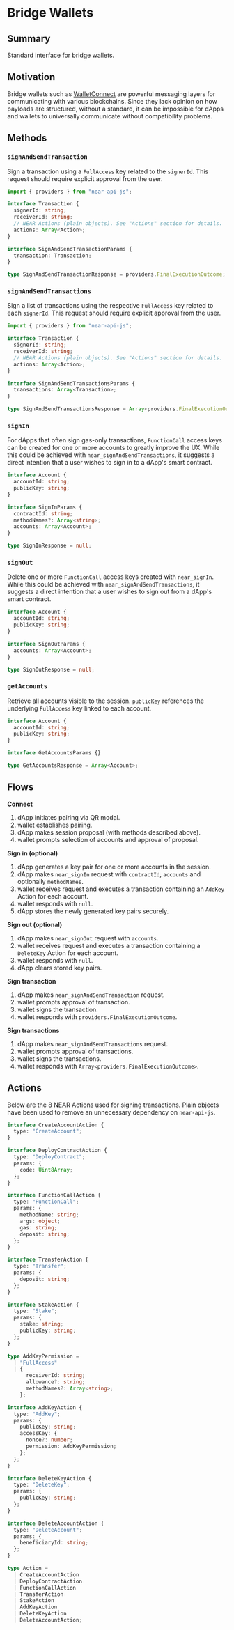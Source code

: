 # Bridge Wallets

## Summary

Standard interface for bridge wallets.

## Motivation

Bridge wallets such as [WalletConnect](https://docs.walletconnect.com/2.0/) are powerful messaging layers for communicating with various blockchains. Since they lack opinion on how payloads are structured, without a standard, it can be impossible for dApps and wallets to universally communicate without compatibility problems.

## Methods

### `signAndSendTransaction`

Sign a transaction using a `FullAccess` key related to the `signerId`. This request should require explicit approval from the user.

```ts
import { providers } from "near-api-js";

interface Transaction {
  signerId: string;
  receiverId: string;
  // NEAR Actions (plain objects). See "Actions" section for details.
  actions: Array<Action>;
}

interface SignAndSendTransactionParams {
  transaction: Transaction;
}

type SignAndSendTransactionResponse = providers.FinalExecutionOutcome;
```

### `signAndSendTransactions`

Sign a list of transactions using the respective `FullAccess` key related to each `signerId`. This request should require explicit approval from the user.

```ts
import { providers } from "near-api-js";

interface Transaction {
  signerId: string;
  receiverId: string;
  // NEAR Actions (plain objects). See "Actions" section for details.
  actions: Array<Action>;
}

interface SignAndSendTransactionsParams {
  transactions: Array<Transaction>;
}

type SignAndSendTransactionsResponse = Array<providers.FinalExecutionOutcome>;
```

### `signIn`

For dApps that often sign gas-only transactions, `FunctionCall` access keys can be created for one or more accounts to greatly improve the UX. While this could be achieved with `near_signAndSendTransactions`, it suggests a direct intention that a user wishes to sign in to a dApp's smart contract.

```ts
interface Account {
  accountId: string;
  publicKey: string;
}

interface SignInParams {
  contractId: string;
  methodNames?: Array<string>;
  accounts: Array<Account>;
}

type SignInResponse = null;
```

### `signOut`

Delete one or more `FunctionCall` access keys created with `near_signIn`. While this could be achieved with `near_signAndSendTransactions`, it suggests a direct intention that a user wishes to sign out from a dApp's smart contract.

```ts
interface Account {
  accountId: string;
  publicKey: string;
}

interface SignOutParams {
  accounts: Array<Account>;
}

type SignOutResponse = null;
```

### `getAccounts`

Retrieve all accounts visible to the session. `publicKey` references the underlying `FullAccess` key linked to each account.

```ts
interface Account {
  accountId: string;
  publicKey: string;
}

interface GetAccountsParams {}

type GetAccountsResponse = Array<Account>;
```

## Flows

**Connect**

1. dApp initiates pairing via QR modal.
2. wallet establishes pairing.
3. dApp makes session proposal (with methods described above).
4. wallet prompts selection of accounts and approval of proposal.

**Sign in (optional)**

1. dApp generates a key pair for one or more accounts in the session.
2. dApp makes `near_signIn` request with `contractId`, `accounts` and optionally `methodNames`.
3. wallet receives request and executes a transaction containing an `AddKey` Action for each account.
4. wallet responds with `null`.
5. dApp stores the newly generated key pairs securely.

**Sign out (optional)**

1. dApp makes `near_signOut` request with `accounts`.
2. wallet receives request and executes a transaction containing a `DeleteKey` Action for each account.
3. wallet responds with `null`.
4. dApp clears stored key pairs.

**Sign transaction**

1. dApp makes `near_signAndSendTransaction` request.
2. wallet prompts approval of transaction.
3. wallet signs the transaction.
4. wallet responds with `providers.FinalExecutionOutcome`.

**Sign transactions**

1. dApp makes `near_signAndSendTransactions` request.
2. wallet prompts approval of transactions.
3. wallet signs the transactions.
4. wallet responds with `Array<providers.FinalExecutionOutcome>`.

## Actions

Below are the 8 NEAR Actions used for signing transactions. Plain objects have been used to remove an unnecessary dependency on `near-api-js`.

```ts
interface CreateAccountAction {
  type: "CreateAccount";
}

interface DeployContractAction {
  type: "DeployContract";
  params: {
    code: Uint8Array;
  };
}

interface FunctionCallAction {
  type: "FunctionCall";
  params: {
    methodName: string;
    args: object;
    gas: string;
    deposit: string;
  };
}

interface TransferAction {
  type: "Transfer";
  params: {
    deposit: string;
  };
}

interface StakeAction {
  type: "Stake";
  params: {
    stake: string;
    publicKey: string;
  };
}

type AddKeyPermission =
  | "FullAccess"
  | {
      receiverId: string;
      allowance?: string;
      methodNames?: Array<string>;
    };

interface AddKeyAction {
  type: "AddKey";
  params: {
    publicKey: string;
    accessKey: {
      nonce?: number;
      permission: AddKeyPermission;
    };
  };
}

interface DeleteKeyAction {
  type: "DeleteKey";
  params: {
    publicKey: string;
  };
}

interface DeleteAccountAction {
  type: "DeleteAccount";
  params: {
    beneficiaryId: string;
  };
}

type Action =
  | CreateAccountAction
  | DeployContractAction
  | FunctionCallAction
  | TransferAction
  | StakeAction
  | AddKeyAction
  | DeleteKeyAction
  | DeleteAccountAction;
```
